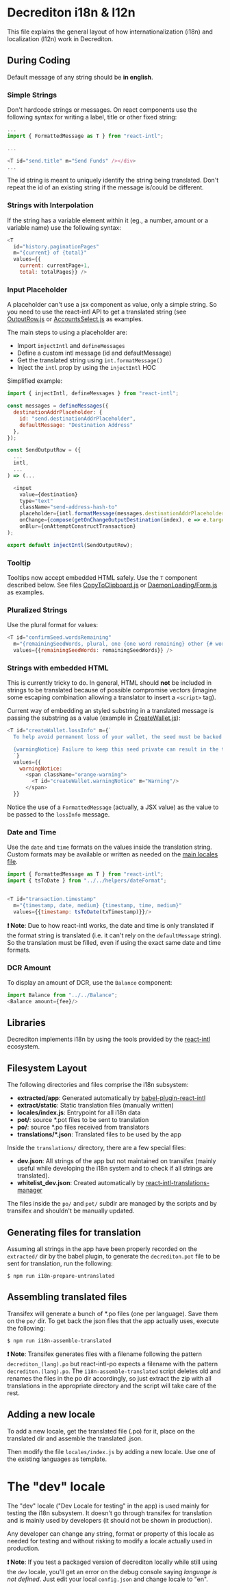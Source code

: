 # Decrediton i18n & l12n

This file explains the general layout of how internationalization (i18n) and localization (l12n) work in Decrediton.

## During Coding

Default message of any string should be **in english**.

### Simple Strings

Don't hardcode strings or messages. On react components use the following syntax for writing a label, title or other fixed string:

```javascript
...
import { FormattedMessage as T } from "react-intl";

...

<T id="send.title" m="Send Funds" /></div>
...

```

The id string is meant to uniquely identify the string being translated. Don't repeat the id of an existing string if the message is/could be different.

### Strings with Interpolation

If the string has a variable element within it (eg., a number, amount or a variable name) use the following syntax:

```javascript
<T
  id="history.paginationPages"
  m="{current} of {total}"
  values={{
    current: currentPage+1,
    total: totalPages}} />
```

### Input Placeholder

A placeholder can't use a jsx component as value, only a simple string. So you need to use the react-intl API to get a translated string (see [OutputRow.js](../components/views/SendPage/OutputRow.js) or [AccountsSelect.js](../components/AccountsSelect.js) as examples.

The main steps to using a placeholder are:

- Import `injectIntl` and `defineMessages`
- Define a custom intl message (id and defaultMessage)
- Get the translated string using `int.formatMessage()`
- Inject the `intl` prop by using the `injectIntl` HOC

Simplified example:

```javascript
import { injectIntl, defineMessages } from "react-intl";

const messages = defineMessages({
  destinationAddrPlaceholder: {
    id: "send.destinationAddrPlaceholder",
    defaultMessage: "Destination Address"
  },
});

const SendOutputRow = ({
  ...
  intl,
  ...
) => (...

  <input
    value={destination}
    type="text"
    className="send-address-hash-to"
    placeholder={intl.formatMessage(messages.destinationAddrPlaceholder)}
    onChange={compose(getOnChangeOutputDestination(index), e => e.target.value)}
    onBlur={onAttemptConstructTransaction}
);

export default injectIntl(SendOutputRow);
```

### Tooltip

Tooltips now accept embedded HTML safely. Use the `T` component described below. See files [CopyToClipboard.js](../components/shared/CopyToClipboard.js) or [DaemonLoading/Form.js](../components/views/GetStartedPage/DaemonLoading/Form.js) as examples.

### Pluralized Strings

Use the plural format for values:

```javascript
<T id="confirmSeed.wordsRemaining"
  m="{remainingSeedWords, plural, one {one word remaining} other {# words remaining} }"
  values={{remainingSeedWords: remainingSeedWords}} />
```

### Strings with embedded HTML

This is currently tricky to do. In general, HTML should **not** be included in strings to be translated because of possible compromise vectors (imagine some escaping combination allowing a translator to insert a `<script>` tag).

Current way of embedding an styled substring in a translated message is passing the substring as a value (example in [CreateWallet.js](../components/CreateWalletForm/CreateWallet.js)):

```javascript
<T id="createWallet.lossInfo" m={`
  To help avoid permanent loss of your wallet, the seed must be backed up before continuing.

  {warningNotice} Failure to keep this seed private can result in the theft of your entire wallet. Under no circumstances should this seed ever be revealed to someone else.
  `}
  values={{
    warningNotice:
      <span className="orange-warning">
        <T id="createWallet.warningNotice" m="Warning"/>
      </span>
  }}
```

Notice the use of a `FormattedMessage` (actually, a JSX value) as the value to be passed to the `lossInfo` message.

### Date and Time

Use the `date` and `time` formats on the values inside the translation string. Custom formats may be available or written as needed on the [main locales file](locales/index.js).

```javascript
import { FormattedMessage as T } from "react-intl";
import { tsToDate } from "../../helpers/dateFormat";


<T id="transaction.timestamp"
  m="{timestamp, date, medium} {timestamp, time, medium}"
  values={{timestamp: tsToDate(txTimestamp)}}/>

```

**:exclamation: Note**: Due to how react-intl works, the date and time is only translated if the format string is translated (i.e. it can't rely on the `defaultMessage` string). So the translation must be filled, even if using the exact same date and time formats.

### DCR Amount

To display an amount of DCR, use the `Balance` component:

```javascript
import Balance from "../../Balance";
<Balance amount={fee}/>
```

## Libraries

Decrediton implements i18n by using the tools provided by the [react-intl](https://github.com/yahoo/react-intl) ecosystem.

## Filesystem Layout

The following directories and files comprise the i18n subsystem:

- **extracted/app**: Generated automatically by [babel-plugin-react-intl](https://github.com/yahoo/babel-plugin-react-intl)
- **extract/static**: Static translation files (manually written)
- **locales/index.js**: Entrypoint for all i18n data
- **pot/**: source *.pot files to be sent to translation
- **po/**: source *.po files received from translators
- **translations/\*.json**: Translated files to be used by the app

Inside the `translations/` directory, there are a few special files:

- **dev.json**: All strings of the app but not maintained on transifex (mainly useful while developing the i18n system and to check if all strings are translated).
- **whitelist_dev.json**: Created automatically by [react-intl-translations-manager](https://github.com/GertjanReynaert/react-intl-translations-manager)

The files inside the `po/` and `pot/` subdir are managed by the scripts and by transifex and shouldn't be manually updated.

## Generating files for translation

Assuming all strings in the app have been properly recorded on the `extracted/` dir by the babel plugin, to generate the `decrediton.pot` file to be sent for translation, run the following:

```shell
$ npm run i18n-prepare-untranslated
```

## Assembling translated files

Transifex will generate a bunch of *.po files (one per language). Save them on the `po/` dir. To get back the json files that the app actually uses, execute the following:

```shell
$ npm run i18n-assemble-translated
```

**:exclamation: Note**: Transifex generates files with a filename following the pattern `decrediton_(lang).po` but react-intl-po expects a filename with the pattern `decrediton.(lang).po`. The `i18n-assemble-translated` script deletes old and renames the files in the po dir accordingly, so just extract the zip with all translations in the appropriate directory and the script will take care of the rest.


## Adding a new locale

To add a new locale, get the translated file (.po) for it, place on the translated dir and assemble the translated .json.

Then modify the file `locales/index.js` by adding a new locale. Use one of the existing languages as template.

# The "dev" locale

The "dev" locale ("Dev Locale for testing" in the app) is used mainly for testing the i18n subsystem. It doesn't go through transifex for translation and is mainly used by developers (it should not be shown in production).

Any developer can change any string, format or property of this locale as needed for testing and without risking to modify a locale actually used in production.

**:exclamation: Note**: If you test a packaged version of decrediton locally while still using the `dev` locale, you'll get an error on the debug console saying _language is not defined_. Just edit your local `config.json` and change locale to "en".
